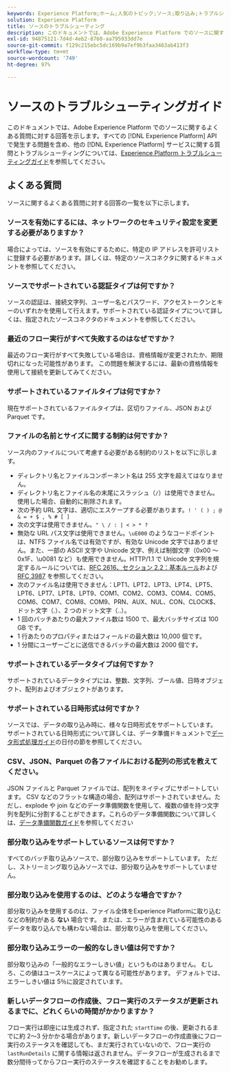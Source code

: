 ```yaml
---
keywords: Experience Platform;ホーム;人気のトピック;ソース;取り込み;トラブルシューティング;ソースのトラブルシューティング;ソースの FAQ;FAQ;ソースコネクタ;ソースコネクタの FAQ;ソースコネクタのトラブルシューティング;
solution: Experience Platform
title: ソースのトラブルシューティング
description: このドキュメントでは、Adobe Experience Platform でのソースに関するよくある質問に対する回答を示します。
exl-id: 94875121-7d4d-4eb2-8760-aa795933dd7e
source-git-commit: f129c215ebc5dc169b9a7ef9b3faa3463ab413f3
workflow-type: tm+mt
source-wordcount: '749'
ht-degree: 97%

---
```


# ソースのトラブルシューティングガイド

このドキュメントでは、Adobe Experience Platform でのソースに関するよくある質問に対する回答を示します。すべての [!DNL Experience Platform] API で発生する問題を含め、他の [!DNL Experience Platform] サービスに関する質問とトラブルシューティングについては、[Experience Platform トラブルシューティングガイド](../landing/troubleshooting.md)を参照してください。

## よくある質問

ソースに関するよくある質問に対する回答の一覧を以下に示します。

### ソースを有効にするには、ネットワークのセキュリティ設定を変更する必要がありますか？

場合によっては、ソースを有効にするために、特定の IP アドレスを許可リストに登録する必要があります。詳しくは、特定のソースコネクタに関するドキュメントを参照してください。

### ソースでサポートされている認証タイプは何ですか？

ソースの認証は、接続文字列、ユーザー名とパスワード、アクセストークンとキーのいずれかを使用して行えます。サポートされている認証タイプについて詳しくは、指定されたソースコネクタのドキュメントを参照してください。

### 最近のフロー実行がすべて失敗するのはなぜですか？

最近のフロー実行がすべて失敗している場合は、資格情報が変更されたか、期限切れになった可能性があります。 この問題を解決するには、最新の資格情報を使用して接続を更新してみてください。

### サポートされているファイルタイプは何ですか？

現在サポートされているファイルタイプは、区切りファイル、JSON および Parquet です。

### ファイルの名前とサイズに関する制約は何ですか？

ソース内のファイルについて考慮する必要がある制約のリストを以下に示します。

- ディレクトリ名とファイルコンポーネント名は 255 文字を超えてはなりません。
- ディレクトリ名とファイル名の末尾にスラッシュ（`/`）は使用できません。使用した場合、自動的に削除されます。
- 次の予約 URL 文字は、適切にエスケープする必要があります。`! ' ( ) ; @ & = + $ , % # [ ]`
- 次の文字は使用できません。`" \ / : | < > * ?`
- 無効な URL パス文字は使用できません。`\uE000` のようなコードポイントは、NTFS ファイル名では有効ですが、有効な Unicode 文字ではありません。また、一部の ASCII 文字や Unicode 文字、例えば制御文字（0x00 ～ 0x1F、\u0081 など）も使用できません。HTTP/1.1 で Unicode 文字列を規定するルールについては、[RFC 2616、セクション 2.2：基本ルール](https://www.ietf.org/rfc/rfc2616.txt)および [RFC 3987](https://www.ietf.org/rfc/rfc3987.txt) を参照してください。
- 次のファイル名は使用できません：LPT1、LPT2、LPT3、LPT4、LPT5、LPT6、LPT7、LPT8、LPT9、COM1、COM2、COM3、COM4、COM5、COM6、COM7、COM8、COM9、PRN、AUX、NUL、CON、CLOCK$、ドット文字（.）、2 つのドット文字（..）。
- 1 回のバッチあたりの最大ファイル数は 1500 で、最大バッチサイズは 100 GB です。
- 1 行あたりのプロパティまたはフィールドの最大数は 10,000 個です。
- 1 分間にユーザーごとに送信できるバッチの最大数は 2000 個です。

### サポートされているデータタイプは何ですか？

サポートされているデータタイプには、整数、文字列、ブール値、日時オブジェクト、配列およびオブジェクトがあります。

### サポートされている日時形式は何ですか？

ソースでは、データの取り込み時に、様々な日時形式をサポートしています。 サポートされている日時形式について詳しくは、データ準備ドキュメントで[データ形式処理ガイド](../data-prep/data-handling.md#dates)の日付の節を参照してください。

### CSV、JSON、Parquet の各ファイルにおける配列の形式を教えてください。

JSON ファイルと Parquet ファイルでは、配列をネイティブにサポートしています。 CSV などのフラットな構造の場合、配列はサポートされていません。ただし、explode や join などのデータ準備関数を使用して、複数の値を持つ文字列を配列に分割することができます。これらのデータ準備関数について詳しくは、[データ準備関数ガイド](../data-prep/functions.md#string)を参照してください

### 部分取り込みをサポートしているソースは何ですか？

すべてのバッチ取り込みソースで、部分取り込みをサポートしています。 ただし、ストリーミング取り込みソースでは、部分取り込みをサポートしていません。

### 部分取り込みを使用するのは、どのような場合ですか？

部分取り込みを使用するのは、ファイル全体をExperience Platformに取り込むなどの制約がある **ない** 場合です。 または、エラーが含まれている可能性のあるデータを取り込んでも構わない場合は、部分取り込みを使用してください。

### 部分取り込みエラーの一般的なしきい値は何ですか？

部分取り込みの「一般的なエラーしきい値」というものはありません。 むしろ、この値はユースケースによって異なる可能性があります。 デフォルトでは、エラーしきい値は 5％に設定されています。

### 新しいデータフローの作成後、フロー実行のステータスが更新されるまでに、どれくらいの時間がかかりますか？

フロー実行は即座には生成されず、指定された `startTime` の後、更新されるまでに約 2～3 分かかる場合があります。新しいデータフローの作成直後にフロー実行のステータスを確認しても、まだ実行されていないので、フロー実行の `lastRunDetails` に関する情報は返されません。データフローが生成されるまで数分間待ってからフロー実行のステータスを確認することをお勧めします。